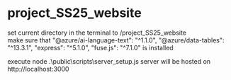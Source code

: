 # project_SS25_website

set current directory in the terminal to /project_SS25_website  
make sure that
    "@azure/ai-language-text": "^1.1.0",
    "@azure/data-tables": "^13.3.1",
    "express": "^5.1.0",
    "fuse.js": "^7.1.0"
is installed

execute node .\public\scripts\server_setup.js
server will be hosted on http://localhost:3000
